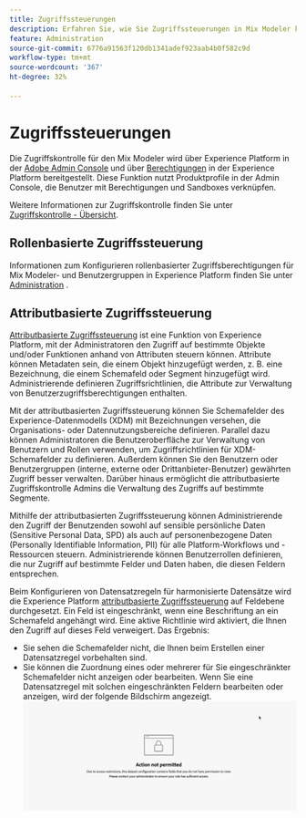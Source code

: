 ```yaml
---
title: Zugriffssteuerungen
description: Erfahren Sie, wie Sie Zugriffssteuerungen in Mix Modeler konfigurieren.
feature: Administration
source-git-commit: 6776a91563f120db1341adef923aab4b0f582c9d
workflow-type: tm+mt
source-wordcount: '367'
ht-degree: 32%

---
```


# Zugriffssteuerungen

Die Zugriffskontrolle für den Mix Modeler wird über Experience Platform in der [Adobe Admin Console](https://adminconsole.adobe.com/) und über [Berechtigungen](https://experienceleague.adobe.com/en/docs/experience-platform/access-control/home#platform-permissions) in der Experience Platform bereitgestellt. Diese Funktion nutzt Produktprofile in der Admin Console, die Benutzer mit Berechtigungen und Sandboxes verknüpfen.

Weitere Informationen zur Zugriffskontrolle finden Sie unter [Zugriffskontrolle - Übersicht](https://experienceleague.adobe.com/en/docs/experience-platform/access-control/home).

## Rollenbasierte Zugriffssteuerung

Informationen zum Konfigurieren rollenbasierter Zugriffsberechtigungen für Mix Modeler- und Benutzergruppen in Experience Platform finden Sie unter [Administration](../main-guide/administration.md) .

## Attributbasierte Zugriffssteuerung

[Attributbasierte Zugriffssteuerung](https://experienceleague.adobe.com/en/docs/experience-platform/access-control/abac/overview) ist eine Funktion von Experience Platform, mit der Administratoren den Zugriff auf bestimmte Objekte und/oder Funktionen anhand von Attributen steuern können. Attribute können Metadaten sein, die einem Objekt hinzugefügt werden, z. B. eine Bezeichnung, die einem Schemafeld oder Segment hinzugefügt wird. Administrierende definieren Zugriffsrichtlinien, die Attribute zur Verwaltung von Benutzerzugriffsberechtigungen enthalten.

Mit der attributbasierten Zugriffssteuerung können Sie Schemafelder des Experience-Datenmodells (XDM) mit Bezeichnungen versehen, die Organisations- oder Datennutzungsbereiche definieren. Parallel dazu können Administratoren die Benutzeroberfläche zur Verwaltung von Benutzern und Rollen verwenden, um Zugriffsrichtlinien für XDM-Schemafelder zu definieren. Außerdem können Sie den Benutzern oder Benutzergruppen (interne, externe oder Drittanbieter-Benutzer) gewährten Zugriff besser verwalten. Darüber hinaus ermöglicht die attributbasierte Zugriffskontrolle Admins die Verwaltung des Zugriffs auf bestimmte Segmente.

Mithilfe der attributbasierten Zugriffssteuerung können Administrierende den Zugriff der Benutzenden sowohl auf sensible persönliche Daten (Sensitive Personal Data, SPD) als auch auf personenbezogene Daten (Personally Identifiable Information, PII) für alle Platform-Workflows und -Ressourcen steuern. Administrierende können Benutzerrollen definieren, die nur Zugriff auf bestimmte Felder und Daten haben, die diesen Feldern entsprechen.

Beim Konfigurieren von Datensatzregeln für harmonisierte Datensätze wird die Experience Platform [attributbasierte Zugriffssteuerung](https://experienceleague.adobe.com/en/docs/experience-platform/access-control/abac/overview) auf Feldebene durchgesetzt. Ein Feld ist eingeschränkt, wenn eine Beschriftung an ein Schemafeld angehängt wird. Eine aktive Richtlinie wird aktiviert, die Ihnen den Zugriff auf dieses Feld verweigert. Das Ergebnis:

* Sie sehen die Schemafelder nicht, die Ihnen beim Erstellen einer Datensatzregel vorbehalten sind.
* Sie können die Zuordnung eines oder mehrerer für Sie eingeschränkter Schemafelder nicht anzeigen oder bearbeiten. Wenn Sie eine Datensatzregel mit solchen eingeschränkten Feldern bearbeiten oder anzeigen, wird der folgende Bildschirm angezeigt.
  ![Aktion nicht erlaubt](/help/assets//action-not-permitted.png)

